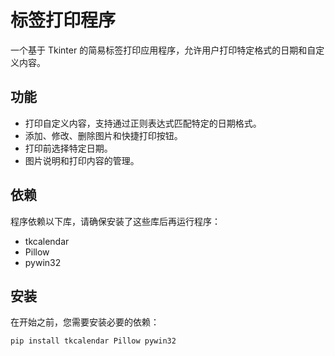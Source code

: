 # 标签打印程序

一个基于 Tkinter 的简易标签打印应用程序，允许用户打印特定格式的日期和自定义内容。

## 功能

- 打印自定义内容，支持通过正则表达式匹配特定的日期格式。
- 添加、修改、删除图片和快捷打印按钮。
- 打印前选择特定日期。
- 图片说明和打印内容的管理。

## 依赖

程序依赖以下库，请确保安装了这些库后再运行程序：

- tkcalendar
- Pillow
- pywin32

## 安装

在开始之前，您需要安装必要的依赖：

```shell
pip install tkcalendar Pillow pywin32
